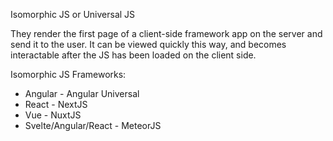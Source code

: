 Isomorphic JS or Universal JS

They render the first page of a client-side framework app on the server and send it to the user. It can be viewed quickly this way, and becomes interactable after the JS has been loaded on the client side.

Isomorphic JS Frameworks:

- Angular - Angular Universal
- React - NextJS
- Vue - NuxtJS
- Svelte/Angular/React - MeteorJS